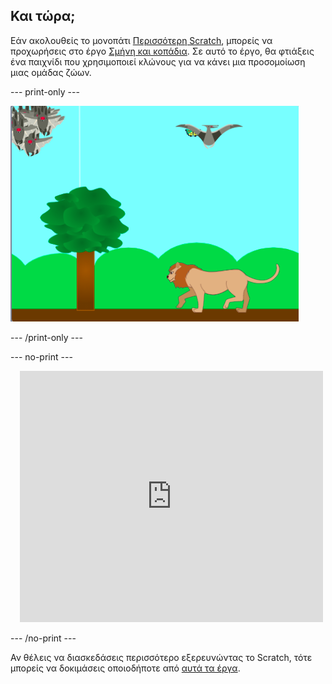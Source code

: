 ## Και τώρα;

Εάν ακολουθείς το μονοπάτι [Περισσότερη Scratch](https://projects.raspberrypi.org/en/pathways/further-scratch), μπορείς να προχωρήσεις στο έργο [Σμήνη και κοπάδια](https://projects.raspberrypi.org/en/projects/swarms-schools-flocks). Σε αυτό το έργο, θα φτιάξεις ένα παιχνίδι που χρησιμοποιεί κλώνους για να κάνει μια προσομοίωση μιας ομάδας ζώων.

--- print-only ---

![Σμήνη και κοπάδια](images/swarms_bats.png)

--- /print-only ---

--- no-print ---

<div class="scratch-preview" style="margin-left: 15px;">
  <iframe allowtransparency="true" width="485" height="402" src="https://scratch.mit.edu/projects/embed/546736449/?autostart=false" frameborder="0"></iframe>
</div>

--- /no-print ---

Αν θέλεις να διασκεδάσεις περισσότερο εξερευνώντας το Scratch, τότε μπορείς να δοκιμάσεις οποιοδήποτε από [αυτά τα έργα](https://projects.raspberrypi.org/en/projects?software%5B%5D=scratch&curriculum%5B%5D=%201).

